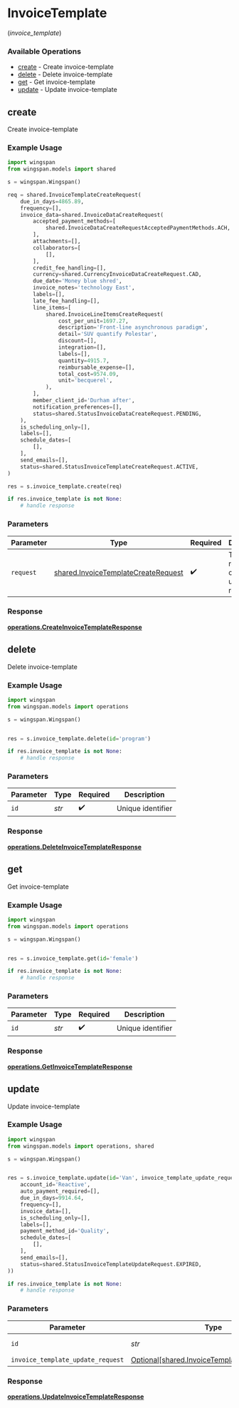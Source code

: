 # InvoiceTemplate
(*invoice_template*)

### Available Operations

* [create](#create) - Create invoice-template
* [delete](#delete) - Delete invoice-template
* [get](#get) - Get invoice-template
* [update](#update) - Update invoice-template

## create

Create invoice-template

### Example Usage

```python
import wingspan
from wingspan.models import shared

s = wingspan.Wingspan()

req = shared.InvoiceTemplateCreateRequest(
    due_in_days=4865.89,
    frequency=[],
    invoice_data=shared.InvoiceDataCreateRequest(
        accepted_payment_methods=[
            shared.InvoiceDataCreateRequestAcceptedPaymentMethods.ACH,
        ],
        attachments=[],
        collaborators=[
            [],
        ],
        credit_fee_handling=[],
        currency=shared.CurrencyInvoiceDataCreateRequest.CAD,
        due_date='Money blue shred',
        invoice_notes='technology East',
        labels=[],
        late_fee_handling=[],
        line_items=[
            shared.InvoiceLineItemsCreateRequest(
                cost_per_unit=1697.27,
                description='Front-line asynchronous paradigm',
                detail='SUV quantify Polestar',
                discount=[],
                integration=[],
                labels=[],
                quantity=4915.7,
                reimbursable_expense=[],
                total_cost=9574.09,
                unit='becquerel',
            ),
        ],
        member_client_id='Durham after',
        notification_preferences=[],
        status=shared.StatusInvoiceDataCreateRequest.PENDING,
    ),
    is_scheduling_only=[],
    labels=[],
    schedule_dates=[
        [],
    ],
    send_emails=[],
    status=shared.StatusInvoiceTemplateCreateRequest.ACTIVE,
)

res = s.invoice_template.create(req)

if res.invoice_template is not None:
    # handle response
```

### Parameters

| Parameter                                                                                  | Type                                                                                       | Required                                                                                   | Description                                                                                |
| ------------------------------------------------------------------------------------------ | ------------------------------------------------------------------------------------------ | ------------------------------------------------------------------------------------------ | ------------------------------------------------------------------------------------------ |
| `request`                                                                                  | [shared.InvoiceTemplateCreateRequest](../../models/shared/invoicetemplatecreaterequest.md) | :heavy_check_mark:                                                                         | The request object to use for the request.                                                 |


### Response

**[operations.CreateInvoiceTemplateResponse](../../models/operations/createinvoicetemplateresponse.md)**


## delete

Delete invoice-template

### Example Usage

```python
import wingspan
from wingspan.models import operations

s = wingspan.Wingspan()


res = s.invoice_template.delete(id='program')

if res.invoice_template is not None:
    # handle response
```

### Parameters

| Parameter          | Type               | Required           | Description        |
| ------------------ | ------------------ | ------------------ | ------------------ |
| `id`               | *str*              | :heavy_check_mark: | Unique identifier  |


### Response

**[operations.DeleteInvoiceTemplateResponse](../../models/operations/deleteinvoicetemplateresponse.md)**


## get

Get invoice-template

### Example Usage

```python
import wingspan
from wingspan.models import operations

s = wingspan.Wingspan()


res = s.invoice_template.get(id='female')

if res.invoice_template is not None:
    # handle response
```

### Parameters

| Parameter          | Type               | Required           | Description        |
| ------------------ | ------------------ | ------------------ | ------------------ |
| `id`               | *str*              | :heavy_check_mark: | Unique identifier  |


### Response

**[operations.GetInvoiceTemplateResponse](../../models/operations/getinvoicetemplateresponse.md)**


## update

Update invoice-template

### Example Usage

```python
import wingspan
from wingspan.models import operations, shared

s = wingspan.Wingspan()


res = s.invoice_template.update(id='Van', invoice_template_update_request=shared.InvoiceTemplateUpdateRequest(
    account_id='Reactive',
    auto_payment_required=[],
    due_in_days=9914.64,
    frequency=[],
    invoice_data=[],
    is_scheduling_only=[],
    labels=[],
    payment_method_id='Quality',
    schedule_dates=[
        [],
    ],
    send_emails=[],
    status=shared.StatusInvoiceTemplateUpdateRequest.EXPIRED,
))

if res.invoice_template is not None:
    # handle response
```

### Parameters

| Parameter                                                                                            | Type                                                                                                 | Required                                                                                             | Description                                                                                          |
| ---------------------------------------------------------------------------------------------------- | ---------------------------------------------------------------------------------------------------- | ---------------------------------------------------------------------------------------------------- | ---------------------------------------------------------------------------------------------------- |
| `id`                                                                                                 | *str*                                                                                                | :heavy_check_mark:                                                                                   | Unique identifier                                                                                    |
| `invoice_template_update_request`                                                                    | [Optional[shared.InvoiceTemplateUpdateRequest]](../../models/shared/invoicetemplateupdaterequest.md) | :heavy_minus_sign:                                                                                   | N/A                                                                                                  |


### Response

**[operations.UpdateInvoiceTemplateResponse](../../models/operations/updateinvoicetemplateresponse.md)**

